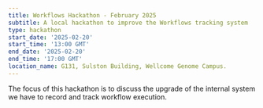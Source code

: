 ```yaml
---
title: Workflows Hackathon - February 2025
subtitle: A local hackathon to improve the Workflows tracking system
type: hackathon
start_date: '2025-02-20'
start_time: '13:00 GMT'
end_date: '2025-02-20'
end_time: '17:00 GMT'
location_name: G131, Sulston Building, Wellcome Genome Campus.
---
```


The focus of this hackathon is to discuss the upgrade of the
internal system we have to record and track workflow execution.
